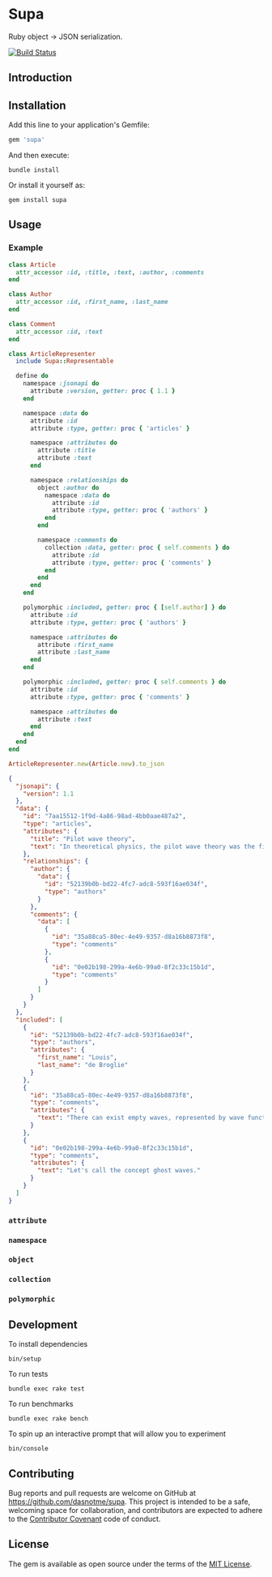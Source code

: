 # Supa

Ruby object → JSON serialization.

[![Build Status](https://travis-ci.org/dasnotme/supa.svg?branch=master)](https://travis-ci.org/dasnotme/supa)

## Introduction


## Installation

Add this line to your application's Gemfile:

```ruby
gem 'supa'
```

And then execute:
```shell
bundle install
```

Or install it yourself as:
```
gem install supa
```

## Usage

### Example

```ruby
class Article
  attr_accessor :id, :title, :text, :author, :comments
end
```
```ruby
class Author
  attr_accessor :id, :first_name, :last_name
end
```
```ruby
class Comment
  attr_accessor :id, :text
end
```

```ruby
class ArticleRepresenter
  include Supa::Representable

  define do
    namespace :jsonapi do
      attribute :version, getter: proc { 1.1 }
    end

    namespace :data do
      attribute :id
      attribute :type, getter: proc { 'articles' }

      namespace :attributes do
        attribute :title
        attribute :text
      end

      namespace :relationships do
        object :author do
          namespace :data do
            attribute :id
            attribute :type, getter: proc { 'authors' }
          end
        end

        namespace :comments do
          collection :data, getter: proc { self.comments } do
            attribute :id
            attribute :type, getter: proc { 'comments' }
          end
        end
      end
    end

    polymorphic :included, getter: proc { [self.author] } do
      attribute :id
      attribute :type, getter: proc { 'authors' }

      namespace :attributes do
        attribute :first_name
        attribute :last_name
      end
    end

    polymorphic :included, getter: proc { self.comments } do
      attribute :id
      attribute :type, getter: proc { 'comments' }

      namespace :attributes do
        attribute :text
      end
    end
  end
end
```

```ruby
ArticleRepresenter.new(Article.new).to_json
```

```json
{
  "jsonapi": {
    "version": 1.1
  },
  "data": {
    "id": "7aa15512-1f9d-4a86-98ad-4bb0aae487a2",
    "type": "articles",
    "attributes": {
      "title": "Pilot wave theory",
      "text": "In theoretical physics, the pilot wave theory was the first known example of a hidden variable theory, presented by Louis de Broglie in 1927. Its more modern version, the de Broglie–Bohm theory, remains a non-mainstream attempt to interpret quantum mechanics as a deterministic theory, avoiding troublesome notions such as wave–particle duality, instantaneous wave function collapse and the paradox of Schrödinger's cat."
    },
    "relationships": {
      "author": {
        "data": {
          "id": "52139b0b-bd22-4fc7-adc8-593f16ae034f",
          "type": "authors"
        }
      },
      "comments": {
        "data": [
          {
            "id": "35a88ca5-80ec-4e49-9357-d8a16b8873f8",
            "type": "comments"
          },
          {
            "id": "0e02b198-299a-4e6b-99a0-8f2c33c15b1d",
            "type": "comments"
          }
        ]
      }
    }
  },
  "included": [
    {
      "id": "52139b0b-bd22-4fc7-adc8-593f16ae034f",
      "type": "authors",
      "attributes": {
        "first_name": "Louis",
        "last_name": "de Broglie"
      }
    },
    {
      "id": "35a88ca5-80ec-4e49-9357-d8a16b8873f8",
      "type": "comments",
      "attributes": {
        "text": "There can exist empty waves, represented by wave functions propagating in space and time but not carrying energy or momentum, and not associated with a particle."
      }
    },
    {
      "id": "0e02b198-299a-4e6b-99a0-8f2c33c15b1d",
      "type": "comments",
      "attributes": {
        "text": "Let's call the concept ghost waves."
      }
    }
  ]
}
```

### `attribute`

### `namespace`

### `object`

### `collection`

### `polymorphic`

## Development

To install dependencies
```shell
bin/setup
```

To run tests
```shell
bundle exec rake test
```

To run benchmarks
```shell
bundle exec rake bench
```

To spin up an interactive prompt that will allow you to experiment
```shell
bin/console
```

## Contributing

Bug reports and pull requests are welcome on GitHub at https://github.com/dasnotme/supa. This project is intended to be a safe, welcoming space for collaboration, and contributors are expected to adhere to the [Contributor Covenant](http://contributor-covenant.org) code of conduct.


## License

The gem is available as open source under the terms of the [MIT License](http://opensource.org/licenses/MIT).

